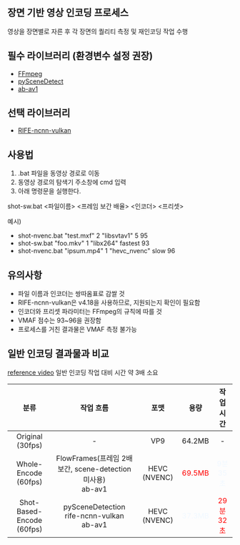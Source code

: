 ## 장면 기반 영상 인코딩 프로세스
영상을 장면별로 자른 후 각 장면의 퀄리티 측정 및 재인코딩 작업 수행


## 필수 라이브러리 (환경변수 설정 권장)
* [FFmpeg](https://www.gyan.dev/ffmpeg/builds/)
* [pySceneDetect](https://www.scenedetect.com/download/)
* [ab-av1](https://github.com/alexheretic/ab-av1)


## 선택 라이브러리
* [RIFE-ncnn-vulkan](https://github.com/TNTwise/rife-ncnn-vulkan)


## 사용법
1. .bat 파일을 동영상 경로로 이동
2. 동영상 경로의 탐색기 주소창에 cmd 입력
3. 아래 명령문을 실행한다.

shot-sw.bat <파일이름> <프레임 보간 배율> <인코더> <프리셋> <VMAF>

예시)
* shot-nvenc.bat "test.mxf" 2 "libsvtav1" 5 95
* shot-sw.bat "foo.mkv" 1 "libx264" fastest 93
* shot-nvenc.bat "ipsum.mp4" 1 "hevc_nvenc" slow 96


## 유의사항
* 파일 이름과 인코더는 쌍따옴표로 감쌀 것
* RIFE-ncnn-vulkan은 v4.18을 사용하므로, 지원되는지 확인이 필요함
* 인코더와 프리셋 파라미터는 FFmpeg의 규칙에 따를 것
* VMAF 점수는 93~96을 권장함
* 프로세스를 거친 결과물은 VMAF 측정 불가능
  

## 일반 인코딩 결과물과 비교
[reference video](https://www.youtube.com/watch?v=tbWugSQ7kCk)
일반 인코딩 작업 대비 시간 약 3배 소요

|분류|작업 흐름|포맷|용량|작업 시간|
|:---:|:---:|:---:|:---:|:---:|
|Original (30fps)| - | VP9 | 64.2MB | - |
|Whole-Encode (60fps)| FlowFrames(프레임 2배 보간, scene-detection 미사용)<br/>ab-av1 |HEVC (NVENC)| <span style="color:red">69.5MB</span> | <span style="color:aliceblue">9분 35초</span> |
|Shot-Based-Encode (60fps)| pySceneDetection<br/>rife-ncnn-vulkan<br/>ab-av1 |HEVC (NVENC)| <span style="color:aliceblue">37.3MB</span> | <span style="color:red">29분 32초</span> |
